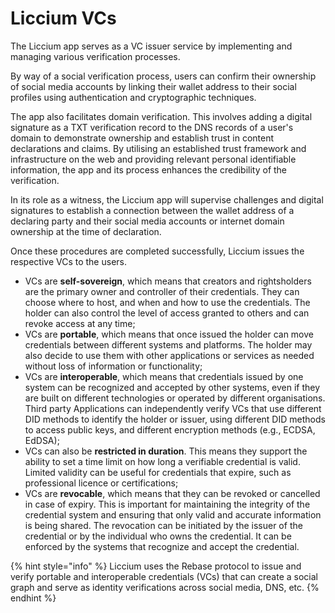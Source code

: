 # Liccium VCs

The Liccium app serves as a VC issuer service by implementing and managing various verification processes.

By way of a social verification process, users can confirm their ownership of social media accounts by linking their wallet address to their social profiles using authentication and cryptographic techniques.

The app also facilitates domain verification. This involves adding a digital signature as a TXT verification record to the DNS records of a user's domain to demonstrate ownership and establish trust in content declarations and claims. By utilising an established trust framework and infrastructure on the web and providing relevant personal identifiable information, the app and its process enhances the credibility of the verification.

In its role as a witness, the Liccium app will supervise challenges and digital signatures to establish a connection between the wallet address of a declaring party and their social media accounts or internet domain ownership at the time of declaration.

Once these procedures are completed successfully, Liccium issues the respective VCs to the users.

* VCs are **self-sovereign**, which means that creators and rightsholders are the primary owner and controller of their credentials. They can choose where to host, and when and how to use the credentials. The holder can also control the level of access granted to others and can revoke access at any time;
* VCs are **portable**, which means that once issued the holder can move credentials between different systems and platforms. The holder may also decide to use them with other applications or services as needed without loss of information or functionality;
* VCs are **interoperable**, which means that credentials issued by one system can be recognized and accepted by other systems, even if they are built on different technologies or operated by different organisations. Third party Applications can independently verify VCs that use different DID methods to identify the holder or issuer, using different DID methods to access public keys, and different encryption methods (e.g., ECDSA, EdDSA);
* VCs can also be **restricted in duration**. This means they support the ability to set a time limit on how long a verifiable credential is valid. Limited validity can be useful for credentials that expire, such as professional licence or certifications;
* VCs are **revocable**, which means that they can be revoked or cancelled in case of expiry. This is important for maintaining the integrity of the credential system and ensuring that only valid and accurate information is being shared. The revocation can be initiated by the issuer of the credential or by the individual who owns the credential. It can be enforced by the systems that recognize and accept the credential.

{% hint style="info" %}
Liccium uses the Rebase protocol to issue and verify portable and interoperable credentials (VCs) that can create a social graph and serve as identity verifications across social media, DNS, etc.
{% endhint %}
